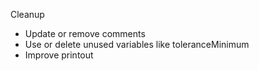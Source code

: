 Cleanup

- Update or remove comments
- Use or delete unused variables like toleranceMinimum
- Improve printout
